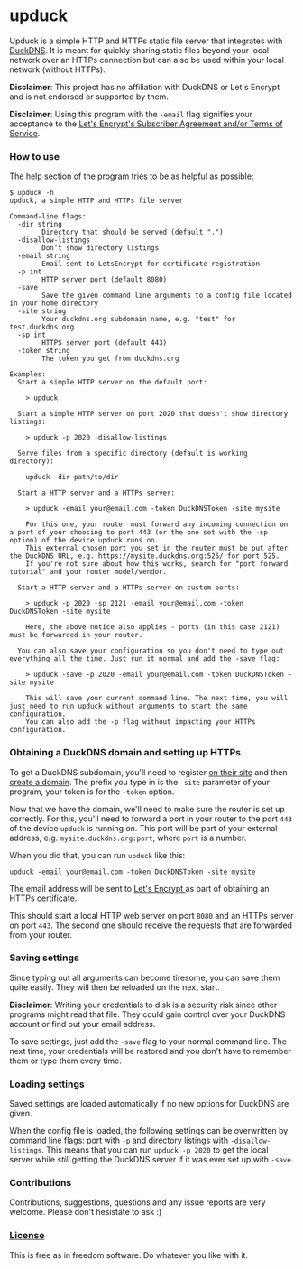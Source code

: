 # upduck
Upduck is a simple HTTP and HTTPs static file server that integrates with [DuckDNS](https://www.duckdns.org/). It is meant for quickly sharing static files beyond your local network over an HTTPs connection but can also be used within your local network (without HTTPs).

**Disclaimer**: This project has no affiliation with DuckDNS or Let's Encrypt and is not endorsed or supported by them.

**Disclaimer**: Using this program with the `-email` flag signifies your acceptance to the [Let's Encrypt's Subscriber Agreement and/or Terms of Service](https://letsencrypt.org/repository/).

### How to use
The help section of the program tries to be as helpful as possible:

```
$ upduck -h
upduck, a simple HTTP and HTTPs file server

Command-line flags:
  -dir string
    	Directory that should be served (default ".")
  -disallow-listings
    	Don't show directory listings
  -email string
    	Email sent to LetsEncrypt for certificate registration
  -p int
    	HTTP server port (default 8080)
  -save
    	Save the given command line arguments to a config file located in your home directory
  -site string
    	Your duckdns.org subdomain name, e.g. "test" for test.duckdns.org
  -sp int
    	HTTPS server port (default 443)
  -token string
    	The token you get from duckdns.org

Examples:
  Start a simple HTTP server on the default port:

    > upduck 

  Start a simple HTTP server on port 2020 that doesn't show directory listings:

    > upduck -p 2020 -disallow-listings

  Serve files from a specific directory (default is working directory):

    upduck -dir path/to/dir

  Start a HTTP server and a HTTPs server:

    > upduck -email your@email.com -token DuckDNSToken -site mysite

    For this one, your router must forward any incoming connection on a port of your choosing to port 443 (or the one set with the -sp option) of the device upduck runs on. 
    This external chosen port you set in the router must be put after the DuckDNS URL, e.g. https://mysite.duckdns.org:525/ for port 525.
    If you're not sure about how this works, search for "port forward tutorial" and your router model/vendor.

  Start a HTTP server and a HTTPs server on custom ports:

    > upduck -p 2020 -sp 2121 -email your@email.com -token DuckDNSToken -site mysite

    Here, the above notice also applies - ports (in this case 2121) must be forwarded in your router.

  You can also save your configuration so you don't need to type out everything all the time. Just run it normal and add the -save flag:

    > upduck -save -p 2020 -email your@email.com -token DuckDNSToken -site mysite

    This will save your current command line. The next time, you will just need to run upduck without arguments to start the same configuration.
    You can also add the -p flag without impacting your HTTPs configuration.
```

### Obtaining a DuckDNS domain and setting up HTTPs
To get a DuckDNS subdomain, you'll need to register [on their site](https://www.duckdns.org) and then [create a domain](https://www.duckdns.org/domains). The prefix you type in is the `-site` parameter of your program, your token is for the `-token` option.

Now that we have the domain, we'll need to make sure the router is set up correctly. For this, you'll need to forward a port in your router to the port `443` of the device `upduck` is running on. This port will be part of your external address, e.g. `mysite.duckdns.org:port`, where `port` is a number.

When you did that, you can run `upduck` like this:

    upduck -email your@email.com -token DuckDNSToken -site mysite

The email address will be sent to [Let's Encrypt ](https://letsencrypt.org/) as part of obtaining an HTTPs certificate.

This should start a local HTTP web server on port `8080` and an HTTPs server on port `443`. The second one should receive the requests that are forwarded from your router.

### Saving settings
Since typing out all arguments can become tiresome, you can save them quite easily. They will then be reloaded on the next start.

**Disclaimer**: Writing your credentials to disk is a security risk since other programs might read that file. They could gain control over your DuckDNS account or find out your email address.

To save settings, just add the `-save` flag to your normal command line. The next time, your credentials will be restored and you don't have to remember them or type them every time.

### Loading settings
Saved settings are loaded automatically if no new options for DuckDNS are given.

When the config file is loaded, the following settings can be overwritten by command line flags: port with `-p` and directory listings with `-disallow-listings`. This means that you can run `upduck -p 2020` to get the local server while *still* getting the DuckDNS server if it was ever set up with `-save`.

### Contributions
Contributions, suggestions, questions and any issue reports are very welcome. Please don't hesistate to ask :)

### [License](LICENSE)
This is free as in freedom software. Do whatever you like with it.